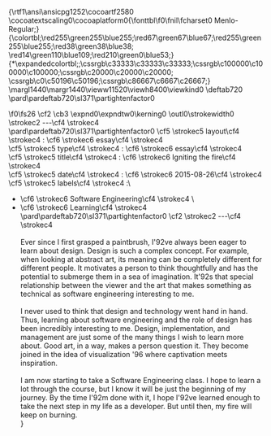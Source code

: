 {\rtf1\ansi\ansicpg1252\cocoartf2580
\cocoatextscaling0\cocoaplatform0{\fonttbl\f0\fnil\fcharset0 Menlo-Regular;}
{\colortbl;\red255\green255\blue255;\red67\green67\blue67;\red255\green255\blue255;\red38\green38\blue38;
\red14\green110\blue109;\red210\green0\blue53;}
{\*\expandedcolortbl;;\cssrgb\c33333\c33333\c33333;\cssrgb\c100000\c100000\c100000;\cssrgb\c20000\c20000\c20000;
\cssrgb\c0\c50196\c50196;\cssrgb\c86667\c6667\c26667;}
\margl1440\margr1440\vieww11520\viewh8400\viewkind0
\deftab720
\pard\pardeftab720\sl371\partightenfactor0

\f0\fs26 \cf2 \cb3 \expnd0\expndtw0\kerning0
\outl0\strokewidth0 \strokec2 ---\cf4 \strokec4 \
\pard\pardeftab720\sl371\partightenfactor0
\cf5 \strokec5 layout\cf4 \strokec4 : \cf6 \strokec6 essay\cf4 \strokec4 \
\cf5 \strokec5 type\cf4 \strokec4 : \cf6 \strokec6 essay\cf4 \strokec4 \
\cf5 \strokec5 title\cf4 \strokec4 : \cf6 \strokec6 Igniting the fire\cf4 \strokec4 \
\cf5 \strokec5 date\cf4 \strokec4 : \cf6 \strokec6 2015-08-26\cf4 \strokec4 \
\cf5 \strokec5 labels\cf4 \strokec4 :\
  - \cf6 \strokec6 Software Engineering\cf4 \strokec4 \
  - \cf6 \strokec6 Learning\cf4 \strokec4 \
\pard\pardeftab720\sl371\partightenfactor0
\cf2 \strokec2 ---\cf4 \strokec4 \
\
Ever since I first grasped a paintbrush, I\'92ve always been eager to learn about design. Design is such a complex concept. For example, when looking at abstract art, its meaning can be completely different for different people. It motivates a person to think thoughtfully and has the potential to submerge them in a sea of imagination. It\'92s that special relationship between the viewer and the art that makes something as technical as software engineering interesting to me.\
\
I never used to think that design and technology went hand in hand.  Thus, learning about software engineering and the role of design has been incredibly interesting to me. Design, implementation, and management are just some of the many things I wish to learn more about. Good art, in a way, makes a person question it. They become joined in the idea of visualization \'96 where captivation meets inspiration.\
\
I am now starting to take a Software Engineering class. I hope to learn a lot through the course, but I know it will be just the beginning of my journey. By the time I\'92m done with it, I hope I\'92ve learned enough to take the next step in my life as a developer. But until then, my fire will keep on burning.\
}